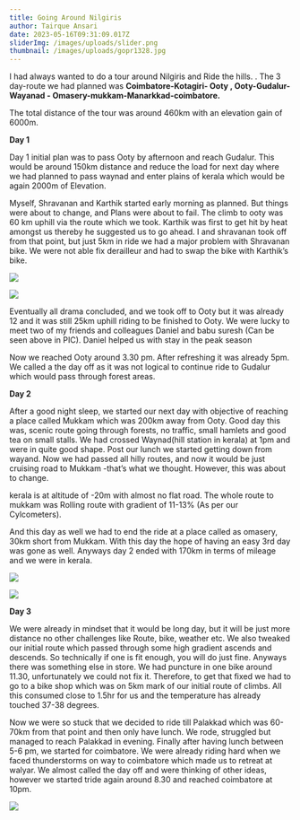 ```yaml
---
title: Going Around Nilgiris
author: Tairque Ansari
date: 2023-05-16T09:31:09.017Z
sliderImg: /images/uploads/slider.png
thumbnail: /images/uploads/gopr1328.jpg
---
```

I﻿ had always wanted to do a tour around Nilgiris and Ride the hills. . The 3 day-route we had planned was  **Coimbatore-Kotagiri- Ooty , Ooty-Gudalur-Wayanad - Omasery-mukkam-Manarkkad-coimbatore.** 

T﻿he total distance of the tour was around 460km with an elevation gain of 6000m.

**Day 1**

Day 1 initial plan was to pass Ooty by afternoon and reach Gudalur. This would be around 150km distance and reduce the load for next day where we had planned to pass waynad and enter plains of kerala which would be again 2000m of Elevation.

Myself, Shravanan and Karthik started early morning as planned. But things were about to change, and Plans were about to fail. The climb to ooty was 60 km uphill via the route which we took. Karthik was first to get hit by heat amongst us thereby he suggested us to go ahead. I and shravanan took off from that point, but just 5km in ride we had a major problem with Shravanan bike. We were not able fix derailleur and had to swap the bike with Karthik’s bike. 

![](/images/uploads/day-1.png)

![](/images/uploads/screenshot-2023-05-16-at-3.34.57-pm.png)

Eventually all drama concluded, and we took off to Ooty but it was already 12 and it was still 25km uphill riding to be finished to Ooty. We were lucky to meet two of my friends and colleagues Daniel and babu suresh (Can be seen above in PIC). Daniel helped us with stay in the peak season

Now we reached Ooty around 3.30 pm. After refreshing it was already 5pm. We called a the day off as it was not logical to continue ride to Gudalur which would pass through forest areas.

**Day 2**

After a good night sleep, we started our next day with objective of reaching a place called Mukkam which was 200km away from Ooty. Good day this was, scenic route going through forests, no traffic, small hamlets and good tea on small stalls. We had crossed Waynad(hill station in kerala) at 1pm and were in quite good shape. Post our lunch we started getting down from wayand. Now we had passed all hilly routes, and now it would be just cruising road to Mukkam -that’s what we thought. However, this was about to change. 

kerala is at altitude of -20m with almost no flat road. The whole route to mukkam was Rolling route with gradient of 11-13% (As per our Cylcometers).

And this day as well we had to end the ride at a place called as omasery, 30km short from Mukkam. With this day the hope of having an easy 3rd day was gone as well. Anyways day 2 ended with 170km in terms of mileage and we were in kerala.

![](/images/uploads/day-21.png)

![](/images/uploads/day-2.png)

**Day 3**

We were already in mindset that it would be long day, but it will be just more distance no other challenges like Route, bike, weather etc. We also tweaked our initial route which passed through some high gradient ascends and descends. So technically if one is fit enough, you will do just fine. Anyways there was something else in store. We had puncture in one bike around 11.30, unfortunately we could not fix it. Therefore, to get that fixed we had to go to a bike shop which was on 5km mark of our initial route of climbs. All this consumed close to 1.5hr for us and the temperature has already touched 37-38 degrees.

Now we were so stuck that we decided to ride till Palakkad which was 60-70km from that point and then only have lunch. We rode, struggled but managed to reach Palakkad in evening. Finally after having lunch between 5-6 pm, we started for coimbatore. We were already riding hard when we faced thunderstorms on way to coimbatore which made us to retreat at walyar. We almost called the day off and were thinking of other ideas, however we started tride again around 8.30 and reached coimbatore at 10pm.

![](/images/uploads/day-3.png)